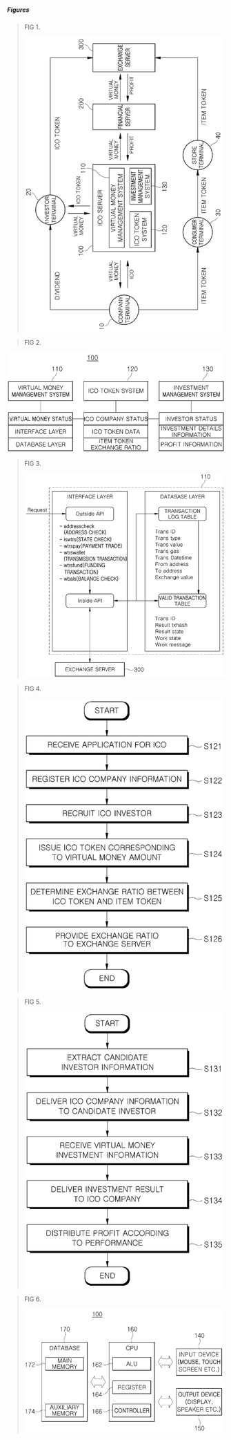 ##### Figures
>FIG 1.
>
>![](images/fig1.png)

>FIG 2.
>
![](images/fig2.png)

>FIG 3.
>
>![](images/fig3.png)

>FIG 4.
>
>![](images/fig4.png)

>FIG 5.
>
>![](images/fig5.png)

>FIG 6.
>
>![](images/fig6.png)
